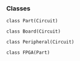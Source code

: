### Classes

```
class Part(Circuit)

class Board(Circuit)

class Peripheral(Circuit)

class FPGA(Part)
```
